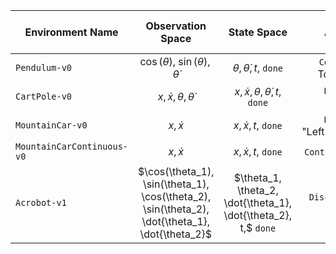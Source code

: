 | Environment Name | Observation Space  |  State Space        | Action Space        | $\text{dim}(\mathcal{O})$, $\text{dim}(\mathcal{S})$, $\text{dim}(\mathcal{A})$ |
| ---------------- |:------------------:| :------------------:| :------------------:| :------------------:|
| `Pendulum-v0`    | $\cos(\theta)$, $\sin(\theta), \dot{\theta}$ | $\theta, \dot{\theta}, t,$ `done` | `Continuous(1)` - Torque (clipped) | $(3, 4, 1)$ |
| `CartPole-v0`    | $x, \dot{x}, \theta, \dot{\theta}$ | $x, \dot{x}, \theta, \dot{\theta}, t,$ `done` | `Discrete(2)` - "Left"/"Right" | $(4, 6, 1)$ |
| `MountainCar-v0`    | $x, \dot{x}$ | $x, \dot{x}, t,$ `done` | `Discrete(3)` - "Left"/"NoOps"/"Right" | $(4, 6, 1)$ |
| `MountainCarContinuous-v0`    | $x, \dot{x}$ | $x, \dot{x}, t,$ `done` | `Continuous(1)` - Force | $(4, 6, 1)$ |
| `Acrobot-v1`    | $\cos(\theta_1), \sin(\theta_1), \cos(\theta_2), \sin(\theta_2), \dot{\theta_1}, \dot{\theta_2}$ | $\theta_1, \theta_2, \dot{\theta_1}, \dot{\theta_2}, t,$ `done` | `Discrete(3)` - +1, 0, -1 Force | $(6, 6, 1)$ |

